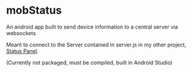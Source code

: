 # mobStatus
An android app built to send device information to a central server via websockets 

Meant to connect to the Server contained in server.js in my other project, [Status Panel](https://github.com/joshuaohm/status-panel).

(Currently not packaged, must be compiled, built in Android Studio)
